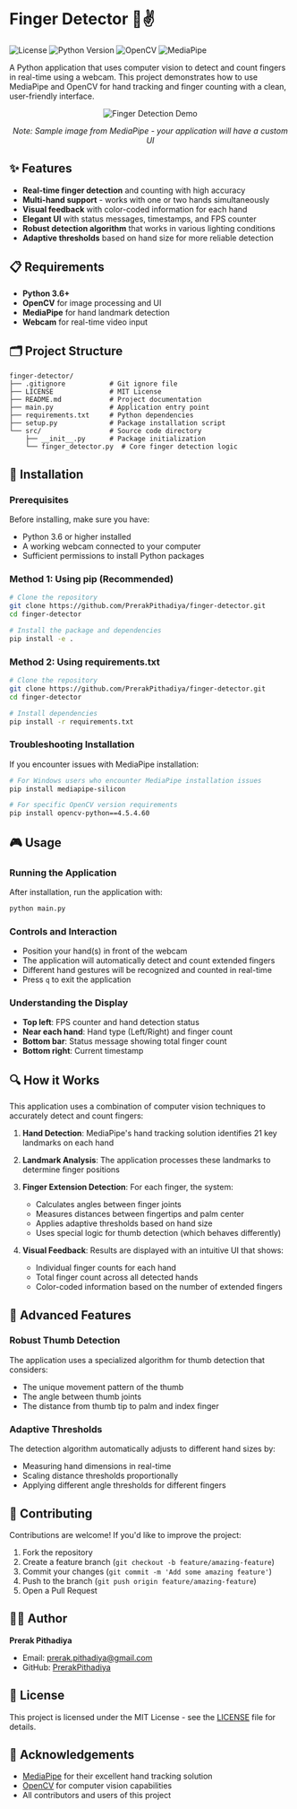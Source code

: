 # Finger Detector 👋✌️

![License](https://img.shields.io/github/license/PrerakPithadiya/finger-detector)
![Python Version](https://img.shields.io/badge/python-3.6%2B-blue)
![OpenCV](https://img.shields.io/badge/OpenCV-4.5%2B-brightgreen)
![MediaPipe](https://img.shields.io/badge/MediaPipe-0.8.9%2B-orange)

A Python application that uses computer vision to detect and count fingers in real-time using a webcam. This project demonstrates how to use MediaPipe and OpenCV for hand tracking and finger counting with a clean, user-friendly interface.

<div align="center">

![Finger Detection Demo](https://raw.githubusercontent.com/wiki/google/mediapipe/images/mobile/hand_tracking_3d_android_gpu.gif)

*Note: Sample image from MediaPipe - your application will have a custom UI*

</div>

## ✨ Features

- **Real-time finger detection** and counting with high accuracy
- **Multi-hand support** - works with one or two hands simultaneously
- **Visual feedback** with color-coded information for each hand
- **Elegant UI** with status messages, timestamps, and FPS counter
- **Robust detection algorithm** that works in various lighting conditions
- **Adaptive thresholds** based on hand size for more reliable detection

## 📋 Requirements

- **Python 3.6+**
- **OpenCV** for image processing and UI
- **MediaPipe** for hand landmark detection
- **Webcam** for real-time video input

## 🗂️ Project Structure

```
finger-detector/
├── .gitignore           # Git ignore file
├── LICENSE              # MIT License
├── README.md            # Project documentation
├── main.py              # Application entry point
├── requirements.txt     # Python dependencies
├── setup.py             # Package installation script
└── src/                 # Source code directory
    ├── __init__.py      # Package initialization
    └── finger_detector.py  # Core finger detection logic
```

## 🚀 Installation

### Prerequisites

Before installing, make sure you have:
- Python 3.6 or higher installed
- A working webcam connected to your computer
- Sufficient permissions to install Python packages

### Method 1: Using pip (Recommended)

```bash
# Clone the repository
git clone https://github.com/PrerakPithadiya/finger-detector.git
cd finger-detector

# Install the package and dependencies
pip install -e .
```

### Method 2: Using requirements.txt

```bash
# Clone the repository
git clone https://github.com/PrerakPithadiya/finger-detector.git
cd finger-detector

# Install dependencies
pip install -r requirements.txt
```

### Troubleshooting Installation

If you encounter issues with MediaPipe installation:

```bash
# For Windows users who encounter MediaPipe installation issues
pip install mediapipe-silicon

# For specific OpenCV version requirements
pip install opencv-python==4.5.4.60
```

## 🎮 Usage

### Running the Application

After installation, run the application with:

```bash
python main.py
```

### Controls and Interaction

- Position your hand(s) in front of the webcam
- The application will automatically detect and count extended fingers
- Different hand gestures will be recognized and counted in real-time
- Press `q` to exit the application

### Understanding the Display

- **Top left**: FPS counter and hand detection status
- **Near each hand**: Hand type (Left/Right) and finger count
- **Bottom bar**: Status message showing total finger count
- **Bottom right**: Current timestamp

## 🔍 How it Works

This application uses a combination of computer vision techniques to accurately detect and count fingers:

1. **Hand Detection**: MediaPipe's hand tracking solution identifies 21 key landmarks on each hand

2. **Landmark Analysis**: The application processes these landmarks to determine finger positions

3. **Finger Extension Detection**: For each finger, the system:
   - Calculates angles between finger joints
   - Measures distances between fingertips and palm center
   - Applies adaptive thresholds based on hand size
   - Uses special logic for thumb detection (which behaves differently)

4. **Visual Feedback**: Results are displayed with an intuitive UI that shows:
   - Individual finger counts for each hand
   - Total finger count across all detected hands
   - Color-coded information based on the number of extended fingers

## 🧠 Advanced Features

### Robust Thumb Detection

The application uses a specialized algorithm for thumb detection that considers:
- The unique movement pattern of the thumb
- The angle between thumb joints
- The distance from thumb tip to palm and index finger

### Adaptive Thresholds

The detection algorithm automatically adjusts to different hand sizes by:
- Measuring hand dimensions in real-time
- Scaling distance thresholds proportionally
- Applying different angle thresholds for different fingers

## 🤝 Contributing

Contributions are welcome! If you'd like to improve the project:

1. Fork the repository
2. Create a feature branch (`git checkout -b feature/amazing-feature`)
3. Commit your changes (`git commit -m 'Add some amazing feature'`)
4. Push to the branch (`git push origin feature/amazing-feature`)
5. Open a Pull Request

## 👨‍💻 Author

**Prerak Pithadiya**
- Email: prerak.pithadiya@gmail.com
- GitHub: [PrerakPithadiya](https://github.com/PrerakPithadiya)

## 📄 License

This project is licensed under the MIT License - see the [LICENSE](LICENSE) file for details.

## 🙏 Acknowledgements

- [MediaPipe](https://google.github.io/mediapipe/) for their excellent hand tracking solution
- [OpenCV](https://opencv.org/) for computer vision capabilities
- All contributors and users of this project
